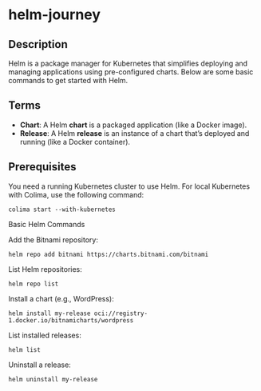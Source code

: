 # helm-journey

## Description
Helm is a package manager for Kubernetes that simplifies deploying and managing applications using pre-configured charts. Below are some basic commands to get started with Helm.

## Terms
- **Chart**: A Helm **chart** is a packaged application (like a Docker image).
- **Release**: A Helm **release** is an instance of a chart that’s deployed and running (like a Docker container).

## Prerequisites
You need a running Kubernetes cluster to use Helm. For local Kubernetes with Colima, use the following command:
``` 
colima start --with-kubernetes
 ```

Basic Helm Commands

Add the Bitnami repository:
```
helm repo add bitnami https://charts.bitnami.com/bitnami
```

List Helm repositories:
```
helm repo list
```

Install a chart (e.g., WordPress):
```
helm install my-release oci://registry-1.docker.io/bitnamicharts/wordpress
```

List installed releases:
```
helm list
```

Uninstall a release:
```
helm uninstall my-release
```
